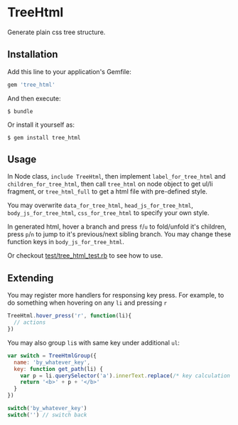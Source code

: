 # TreeHtml

Generate plain css tree structure.

## Installation

Add this line to your application's Gemfile:

```ruby
gem 'tree_html'
```

And then execute:

    $ bundle

Or install it yourself as:

    $ gem install tree_html

## Usage

In Node class, `include TreeHtml`, then implement `label_for_tree_html` and `children_for_tree_html`, then call `tree_html` on node object to get ul/li fragment, or `tree_html_full` to get a html file with pre-defined style.

You may overwrite `data_for_tree_html`, `head_js_for_tree_html`, `body_js_for_tree_html`, `css_for_tree_html` to specify your own style.

In generated html, hover a branch and press `f`/`u` to fold/unfold it's children, press `p`/`n` to jump to it's previous/next sibling branch. You may change these function keys in `body_js_for_tree_html`.

Or checkout [test/tree_html_test.rb](https://github.com/turnon/tree_html/blob/master/test/tree_html_test.rb) to see how to use.

## Extending

You may register more handlers for responsing key press. For example, to do something when hovering on any `li` and pressing `r`

```javascript
TreeHtml.hover_press('r', function(li){
  // actions
})
```

You may also group `li`s with same key under additional `ul`:

```javascript
var switch = TreeHtmlGroup({
  name: 'by_whatever_key',
  key: function get_path(li) {
    var p = li.querySelector('a').innerText.replace(/* key calculation here */)
    return '<b>' + p + '</b>'
  }
})

switch('by_whatever_key')
switch('') // switch back
```
